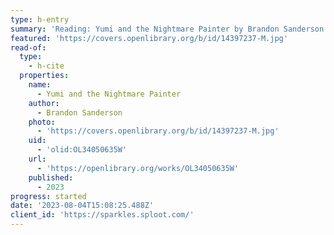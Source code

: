 ```yaml
---
type: h-entry
summary: 'Reading: Yumi and the Nightmare Painter by Brandon Sanderson'
featured: 'https://covers.openlibrary.org/b/id/14397237-M.jpg'
read-of:
  type:
    - h-cite
  properties:
    name:
      - Yumi and the Nightmare Painter
    author:
      - Brandon Sanderson
    photo:
      - 'https://covers.openlibrary.org/b/id/14397237-M.jpg'
    uid:
      - 'olid:OL34050635W'
    url:
      - 'https://openlibrary.org/works/OL34050635W'
    published:
      - 2023
progress: started
date: '2023-08-04T15:08:25.488Z'
client_id: 'https://sparkles.sploot.com/'
---
```


